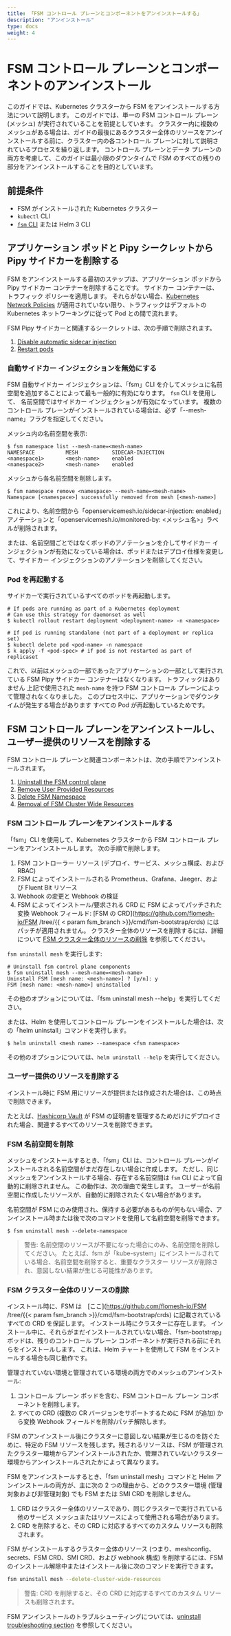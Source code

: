 ```yaml
---
title: 「FSM コントロール プレーンとコンポーネントをアンインストールする」
description: "アンインストール"
type: docs
weight: 4
---
```


# FSM コントロール プレーンとコンポーネントのアンインストール

このガイドでは、Kubernetes クラスターから FSM をアンインストールする方法について説明します。 このガイドでは、単一の FSM コントロール プレーン (メッシュ) が実行されていることを前提としています。 クラスター内に複数のメッシュがある場合は、ガイドの最後にあるクラスター全体のリソースをアンインストールする前に、クラスター内の各コントロール プレーンに対して説明されているプロセスを繰り返します。 コントロール プレーンとデータ プレーンの両方を考慮して、このガイドは最小限のダウンタイムで FSM のすべての残りの部分をアンインストールすることを目的としています。

## 前提条件

- FSM がインストールされた Kubernetes クラスター
- `kubectl` CLI
- [`fsm` CLI](/docs/install/#set-up-the-fsm-cli) または Helm 3 CLI

## アプリケーション ポッドと Pipy シークレットから Pipy サイドカーを削除する

FSM をアンインストールする最初のステップは、アプリケーション ポッドから Pipy サイドカー コンテナーを削除することです。 サイドカー コンテナーは、トラフィック ポリシーを適用します。 それらがない場合、[Kubernetes Network Policies](https://kubernetes.io/docs/concepts/services-networking/network-policies/) が適用されていない限り、トラフィックはデフォルトの Kubernetes ネットワーキングに従って Pod との間で流れます。

FSM Pipy サイドカーと関連するシークレットは、次の手順で削除されます。

1. [Disable automatic sidecar injection](#disable-automatic-sidecar-injection)
1. [Restart pods](#restart-pods)

### 自動サイドカー インジェクションを無効にする

FSM 自動サイドカー インジェクションは、「fsm」CLI を介してメッシュに名前空間を追加することによって最も一般的に有効になります。 `fsm` CLI を使用して、
名前空間ではサイドカー インジェクションが有効になっています。 複数のコントロール プレーンがインストールされている場合は、必ず「--mesh-name」フラグを指定してください。

メッシュ内の名前空間を表示:

```console
$ fsm namespace list --mesh-name=<mesh-name>
NAMESPACE          MESH           SIDECAR-INJECTION
<namespace1>       <mesh-name>    enabled
<namespace2>       <mesh-name>    enabled
```

メッシュから各名前空間を削除します。

```console
$ fsm namespace remove <namespace> --mesh-name=<mesh-name>
Namespace [<namespace>] successfully removed from mesh [<mesh-name>]
```

これにより、名前空間から「openservicemesh.io/sidecar-injection: enabled」アノテーションと「openservicemesh.io/monitored-by: <メッシュ名>」ラベルが削除されます。

または、名前空間ごとではなくポッドのアノテーションを介してサイドカー インジェクションが有効になっている場合は、ポッドまたはデプロイ仕様を変更して、サイドカー インジェクションのアノテーションを削除してください。

### Pod を再起動する

サイドカーで実行されているすべてのポッドを再起動します。

```console
# If pods are running as part of a Kubernetes deployment
# Can use this strategy for daemonset as well
$ kubectl rollout restart deployment <deployment-name> -n <namespace>

# If pod is running standalone (not part of a deployment or replica set)
$ kubectl delete pod <pod-name> -n namespace
$ k apply -f <pod-spec> # if pod is not restarted as part of replicaset
```

これで、以前はメッシュの一部であったアプリケーションの一部として実行されている FSM Pipy サイドカー コンテナーはなくなります。 トラフィックはありません
上記で使用された `mesh-name` を持つ FSM コントロール プレーンによって管理されなくなりました。 このプロセス中に、アプリケーションでダウンタイムが発生する場合があります
すべての Pod が再起動しているためです。

## FSM コントロール プレーンをアンインストールし、ユーザー提供のリソースを削除する

FSM コントロール プレーンと関連コンポーネントは、次の手順でアンインストールされます。

1. [Uninstall the FSM control plane](#uninstall-the-fsm-control-plane)
1. [Remove User Provided Resources](#remove-user-provided-resources)
1. [Delete FSM Namespace](#delete-fsm-namespace)
1. [Removal of FSM Cluster Wide Resources](#removal-of-fsm-cluster-wide-resources)

### FSM コントロール プレーンをアンインストールする

「fsm」CLI を使用して、Kubernetes クラスターから FSM コントロール プレーンをアンインストールします。 次の手順で削除します。

1. FSM コントローラー リソース (デプロイ、サービス、メッシュ構成、および RBAC)
1. FSM によってインストールされる Prometheus、Grafana、Jaeger、および Fluent Bit リソース
1. Webhook の変更と Webhook の検証
1. FSM によってインストール/要求される CRD に FSM によってパッチされた変換 Webhook フィールド: [FSM の CRD](https://github.com/flomesh-io/FSM /tree/{{ < param fsm_branch >}}/cmd/fsm-bootstrap/crds) にはパッチが適用されません。 クラスター全体のリソースを削除するには、詳細について [FSM クラスター全体のリソースの削除](#removal-of-fsm-cluster-wide-resources) を参照してください。

`fsm uninstall mesh` を実行します:

```console
# Uninstall fsm control plane components
$ fsm uninstall mesh --mesh-name=<mesh-name>
Uninstall FSM [mesh name: <mesh-name>] ? [y/n]: y
FSM [mesh name: <mesh-name>] uninstalled
```

その他のオプションについては、「fsm uninstall mesh --help」を実行してください。

または、Helm を使用してコントロール プレーンをインストールした場合は、次の「helm uninstall」コマンドを実行します。

```console
$ helm uninstall <mesh name> --namespace <fsm namespace>
```

その他のオプションについては、`helm uninstall --help` を実行してください。

### ユーザー提供のリソースを削除する

インストール時に FSM 用にリソースが提供または作成された場合は、この時点で削除できます。

たとえば、[Hashicorp Vault](/docs/guides/certificates/#installing-hashi-vault) が FSM の証明書を管理するためだけにデプロイされた場合、関連するすべてのリソースを削除できます。

### FSM 名前空間を削除

メッシュをインストールするとき、「fsm」CLI は、コントロール プレーンがインストールされる名前空間がまだ存在しない場合に作成します。 ただし、同じメッシュをアンインストールする場合、存在する名前空間は `fsm` CLI によって自動的に削除されません。 この動作は、次の理由で発生します。
ユーザーが名前空間に作成したリソースが、自動的に削除されたくない場合があります。

名前空間が FSM にのみ使用され、保持する必要があるものが何もない場合、アンインストール時または後で次のコマンドを使用して名前空間を削除できます。

```console
$ fsm uninstall mesh --delete-namespace
```

> 警告: 名前空間のリソースが不要になった場合にのみ、名前空間を削除してください。 たとえば、fsm が「kube-system」にインストールされている場合、名前空間を削除すると、重要なクラスター リソースが削除され、意図しない結果が生じる可能性があります。


### FSM クラスター全体のリソースの削除

インストール時に、FSM は　[ここ](https://github.com/flomesh-io/FSM /tree/{{< param fsm_branch >}}/cmd/fsm-bootstrap/crds) に記載されているすべての CRD を保証します。 インストール時にクラスターに存在します。 インストール中に、それらがまだインストールされていない場合、「fsm-bootstrap」ポッドは、残りのコントロール プレーン コンポーネントが実行される前にそれらをインストールします。 これは、Helm チャートを使用して FSM をインストールする場合も同じ動作です。 

管理されていない環境と管理されている環境の両方でのメッシュのアンインストール:
1. コントロール プレーン ポッドを含む、FSM コントロール プレーン コンポーネントを削除します。
2. すべての CRD (複数の CR バージョンをサポートするために FSM が追加) から変換 Webhook フィールドを削除/パッチ解除します。

FSM のアンインストール後にクラスターに意図しない結果が生じるのを防ぐために、特定の FSM リソースを残します。残されるリソースは、FSM が管理されたクラスター環境からアンインストールされたか、管理されていないクラスター環境からアンインストールされたかによって異なります。

FSM をアンインストールするとき、「fsm uninstall mesh」コマンドと Helm アンインストールの両方が、主に次の 2 つの理由から、どのクラスター環境 (管理対象および非管理対象) でも FSM または SMI CRD を削除しません。
1. CRD はクラスター全体のリソースであり、同じクラスターで実行されている他のサービス メッシュまたはリソースによって使用される場合があります。
2. CRD を削除すると、その CRD に対応するすべてのカスタム リソースも削除されます。

FSM がインストールするクラスター全体のリソース (つまり、meshconfig、secrets、FSM CRD、SMI CRD、および webhook 構成) を削除するには、FSM のインストール解除中またはインストール後に次のコマンドを実行できます。

```bash
fsm uninstall mesh --delete-cluster-wide-resources
```

> 警告: CRD を削除すると、その CRD に対応するすべてのカスタム リソースも削除されます。

FSM アンインストールのトラブルシューティングについては、[uninstall troubleshooting section](/docs/guides/troubleshooting/uninstall/) を参照してください。